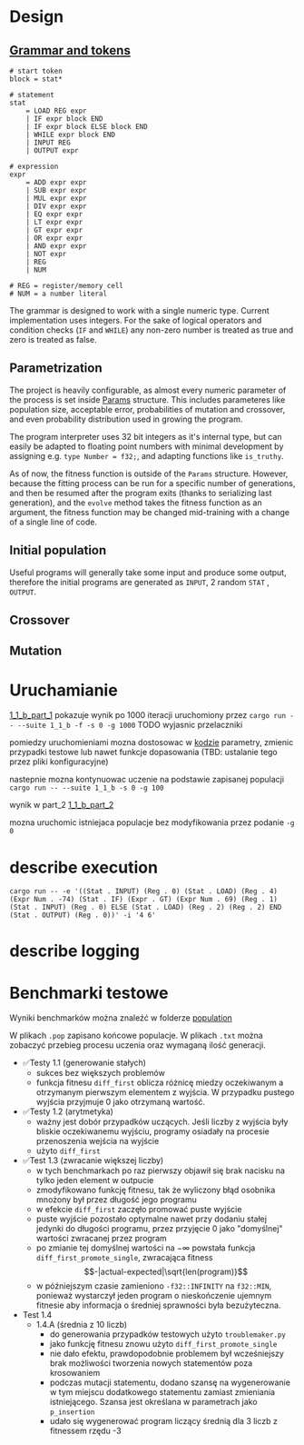 # Design

## [Grammar and tokens](../genlang/src/tinygp/common.rs)
```
# start token
block = stat*

# statement
stat
    = LOAD REG expr
    | IF expr block END
    | IF expr block ELSE block END
    | WHILE expr block END
    | INPUT REG
    | OUTPUT expr

# expression
expr
    = ADD expr expr
    | SUB expr expr
    | MUL expr expr
    | DIV expr expr
    | EQ expr expr
    | LT expr expr
    | GT expr expr
    | OR expr expr
    | AND expr expr
    | NOT expr
    | REG
    | NUM

# REG = register/memory cell
# NUM = a number literal
```

The grammar is designed to work with a single numeric type. Current implementation uses integers. For the sake of logical operators and condition checks (`IF` and `WHILE`) any non-zero number is treated as true and zero is treated as false.

## Parametrization
The project is heavily configurable, as almost every numeric parameter of the process is set inside [Params](../genlang/src/params.rs) structure.
This includes parameteres like population size, acceptable error, probabilities of mutation and crossover, and even probability distribution used in growing the program.

The program interpreter uses 32 bit integers as it's internal type, but can easily be adapted to floating point numbers with minimal development by assigning e.g. `type Number = f32;`, and adapting functions like `is_truthy`.

As of now, the fitness function is outside of the `Params` structure. However, because the fitting process can be run for a specific number of generations, and then be resumed after the program exits (thanks to serializing last generation), and the `evolve` method takes the fitness function as an argument, the fitness function may be changed mid-training with a change of a single line of code.

## Initial population
Useful programs will generally take some input and produce some output, therefore the initial programs are generated as `INPUT`, 2 random `STAT` , `OUTPUT`.

## Crossover

## Mutation


# Uruchamianie
[1_1_b_part_1](./1_1_b_part_1) pokazuje wynik po 1000 iteracji uruchomiony przez
`cargo run -- --suite 1_1_b -f -s 0 -g 1000`
TODO wyjasnic przelaczniki

pomiedzy uruchomieniami mozna dostosowac w [kodzie](../genlang/src/benchmark/bench_1_1.rs) parametry, zmienic przypadki testowe lub nawet funkcje dopasowania (TBD: ustalanie tego przez pliki konfiguracyjne)

nastepnie mozna kontynuowac uczenie na podstawie zapisanej populacji
`cargo run -- --suite 1_1_b -s 0 -g 100`

wynik w part_2
[1_1_b_part_2](./1_1_b_part_2)

mozna uruchomic istniejaca populacje bez modyfikowania przez podanie `-g 0`

# describe execution
`cargo run -- -e '((Stat . INPUT) (Reg . 0) (Stat . LOAD) (Reg . 4) (Expr Num . -74) (Stat . IF) (Expr . GT) (Expr Num . 69) (Reg . 1) (Stat . INPUT) (Reg . 0) ELSE (Stat . LOAD) (Reg . 2) (Reg . 2) END (Stat . OUTPUT) (Reg . 0))' -i '4 6'`


# describe logging

# Benchmarki testowe
Wyniki benchmarków można znaleźć w folderze [population](../genlang/population/)

W plikach `.pop` zapisano końcowe populacje. W plikach `.txt` można zobaczyć przebieg procesu uczenia oraz wymaganą ilość generacji.

- ✅Testy 1.1 (generowanie stałych)
  - sukces bez większych problemów
  - funkcja fitnesu `diff_first` oblicza różnicę miedzy oczekiwanym a otrzymanym pierwszym elementem z wyjścia. W przypadku pustego wyjścia przyjmuje 0 jako otrzymaną wartość.
- ✅Testy 1.2 (arytmetyka)
  - ważny jest dobór przypadków uczących. Jeśli liczby z wyjścia były bliskie oczekiwanemu wyjściu, programy osiadały na procesie przenoszenia wejścia na wyjście
  - użyto `diff_first`
- ✅Test 1.3 (zwracanie większej liczby)
  - w tych benchmarkach po raz pierwszy objawił się brak nacisku na tylko jeden element w outpucie
  - zmodyfikowano funkcję fitnesu, tak że wyliczony błąd osobnika mnożony był przez długość jego programu
  - w efekcie `diff_first` zaczęło promować puste wyjście
  - puste wyjście pozostało optymalne nawet przy dodaniu stałej jedynki do długości programu, przez przyjęcie 0 jako "domyślnej" wartości zwracanej przez program
  - po zmianie tej domyślnej wartości na $-\infty$ powstała funkcja `diff_first_promote_single`, zwracająca fitness
  $$-|actual-expected|\sqrt{len(program)}$$
  - w późniejszym czasie zamieniono `-f32::INFINITY` na `f32::MIN`, ponieważ wystarczył jeden program o nieskończenie ujemnym fitnesie aby informacja o średniej sprawności była bezużyteczna.
- Test 1.4
  - 1.4.A (średnia z 10 liczb)
    - do generowania przypadków testowych użyto `troublemaker.py`
    - jako funkcję fitnesu znowu użyto `diff_first_promote_single`
    - nie dało efektu, prawdopodobnie problemem był wcześniejszy brak możliwości tworzenia nowych statementów poza krosowaniem
    - podczas mutacji statementu, dodano szansę na wygenerowanie w tym miejscu dodatkowego statementu zamiast zmieniania istniejącego. Szansa jest określana w parametrach jako `p_insertion`
    - udało się wygenerować program liczący średnią dla 3 liczb z fitnessem rzędu -3